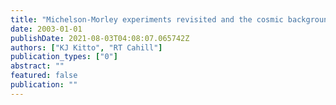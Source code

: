 ```yaml
---
title: "Michelson-Morley experiments revisited and the cosmic background radiation preferred frame"
date: 2003-01-01
publishDate: 2021-08-03T04:08:07.065742Z
authors: ["KJ Kitto", "RT Cahill"]
publication_types: ["0"]
abstract: ""
featured: false
publication: ""
---
```



